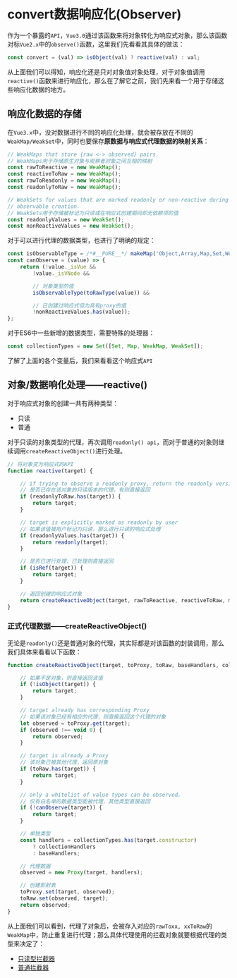 # convert数据响应化(Observer)

作为一个暴露的`API`，`Vue3.0`通过该函数来将对象转化为响应式对象，那么该函数对标`Vue2.x`中的`observe()`函数，这里我们先看看其具体的做法：

```js
const convert = (val) => isObject(val) ? reactive(val) : val;
```

从上面我们可以得知，响应化还是只对对象值对象处理，对于对象值调用`reactive()`函数来进行响应化，那么在了解它之前，我们先来看一个用于存储这些响应化数据的地方。

## 响应化数据的存储

在`Vue3.x`中，没对数据进行不同的响应化处理，就会被存放在不同的`WeakMap/WeakSet`中，同时也要保存**原数据与响应式代理数据的映射关系**：

```js
// WeakMaps that store {raw <-> observed} pairs.
// WeakMaps用于存储原生对象与观察者对象之间互相的映射
const rawToReactive = new WeakMap();
const reactiveToRaw = new WeakMap();
const rawToReadonly = new WeakMap();
const readonlyToRaw = new WeakMap();

// WeakSets for values that are marked readonly or non-reactive during
// observable creation.
// WeakSets用于存储被标记为只读或在响应式创建期间却无依赖项的值
const readonlyValues = new WeakSet();
const nonReactiveValues = new WeakSet();
```

对于可以进行代理的数据类型，也进行了明确的规定：

```js
const isObservableType = /*#__PURE__*/ makeMap('Object,Array,Map,Set,WeakMap,WeakSet');
const canObserve = (value) => {
    return (!value._isVue &&
        !value._isVNode &&

        // 对象类型的值
        isObservableType(toRawType(value)) &&

        // 已创建过响应式但为具有proxy的值
        !nonReactiveValues.has(value));
};
```

对于ES6中一些新增的数据类型，需要特殊的处理器：

```js
const collectionTypes = new Set([Set, Map, WeakMap, WeakSet]);
```

了解了上面的各个变量后，我们来看看这个响应式`API`

## 对象/数据响化处理——reactive()

对于响应式对象的创建一共有两种类型：

- 只读
- 普通

对于只读的对象类型的代理，再次调用`readonly() api`，而对于普通的对象则继续调用`createReactiveObject()`进行处理。

```js
// 将对象变为响应式的API
function reactive(target) {

    // if trying to observe a readonly proxy, return the readonly version.
    // 是否已存在该对象的只读版本的代理，有则直接返回
    if (readonlyToRaw.has(target)) {
        return target;
    }

    // target is explicitly marked as readonly by user
    // 如果该值被用户标记为只读，那么进行只读的响应式处理
    if (readonlyValues.has(target)) {
        return readonly(target);
    }

    // 是否已进行处理，已处理则直接返回
    if (isRef(target)) {
        return target;
    }

    // 返回创建的响应式对象
    return createReactiveObject(target, rawToReactive, reactiveToRaw, mutableHandlers, mutableCollectionHandlers);
}
```

### 正式代理数据——createReactiveObject()

无论是`readonly()`还是普通对象的代理，其实际都是对该函数的封装调用，那么我们具体来看看以下函数：

```js
function createReactiveObject(target, toProxy, toRaw, baseHandlers, collectionHandlers) {

    // 如果不是对象，则直接返回该值
    if (!isObject(target)) {
        return target;
    }

    // target already has corresponding Proxy
    // 如果该对象已经有相应的代理，则直接返回这个代理的对象
    let observed = toProxy.get(target);
    if (observed !== void 0) {
        return observed;
    }

    // target is already a Proxy
    // 该对象已被其他代理，返回原对象
    if (toRaw.has(target)) {
        return target;
    }

    // only a whitelist of value types can be observed.
    // 仅有白名单的数据类型能被代理，其他类型直接返回
    if (!canObserve(target)) {
        return target;
    }

    // 单独类型
    const handlers = collectionTypes.has(target.constructor)
        ? collectionHandlers
        : baseHandlers;

    // 代理数据
    observed = new Proxy(target, handlers);

    // 创建影射表
    toProxy.set(target, observed);
    toRaw.set(observed, target);
    return observed;
}
```

从上面我们可以看到，代理了对象后，会被存入对应的`rawToxx, xxToRaw`的`WeakMap`中，防止重复进行代理；那么具体代理使用的拦截对象就要根据代理的类型来决定了：

- [只读型拦截器](./只读型拦截器/README.md)
- [普通拦截器](./普通型拦截器/README.md)
